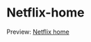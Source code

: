 # Netflix-home
Preview: <a href="https://ayushshaw90.github.io/Dummy-Netflix-home/">Netflix home</a>
